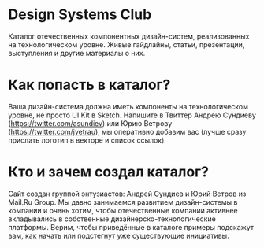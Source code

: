 # Design Systems Club
Каталог отечественных компонентных дизайн-систем, реализованных на технологическом уровне. Живые гайдлайны, статьи, презентации, выступления и другие материалы о них.
# Как попасть в каталог?
Ваша дизайн-система должна иметь компоненты на технологическом уровне, не просто UI Kit в Sketch. Напишите в Твиттер Андрею Сундиеву (https://twitter.com/asundiev) или Юрию Ветрову (https://twitter.com/jvetrau), мы оперативно добавим вас (лучше сразу прислать логотип в векторе и список ссылок).
# Кто и зачем создал каталог?
Сайт создан группой энтузиастов: Андрей Сундиев и Юрий Ветров из Mail.Ru Group. Мы давно занимаемся развитием дизайн-системы в компании и очень хотим, чтобы отечественные компании активнее вкладывались в собственные дизайнерско-технологические платформы. Верим, чтобы приведённые в каталоге примеры подскажут вам, как начать или подстегнут уже существующие инициативы.
